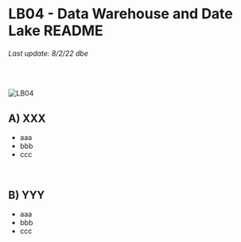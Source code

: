# LB04 - Data Warehouse and Date Lake README
###### Last update: 8/2/22 dbe
</br>

![LB04](https://github.com/sawubona-gmbh/BINA-FS22-WORK/blob/main/zImages/MSc-WI_BINA_LB4_Data%20Warehouse.png)

## A) XXX

* aaa
* bbb
* ccc
</br>

## B) YYY

* aaa
* bbb
* ccc
